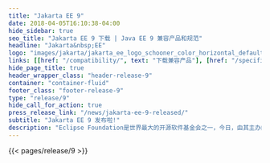 ```yaml
---
title: "Jakarta EE 9"
date: 2018-04-05T16:10:38-04:00
hide_sidebar: true
seo_title: "Jakarta EE 9 下载 | Java EE 9 兼容产品和规范"
headline: "Jakarta&nbsp;EE"
logo: "images/jakarta/jakarta_ee_logo_schooner_color_horizontal_default.png"
links: [[href: "/compatibility/", text: "下载兼容产品"], [href: "/specifications/", text: "规范"]]
hide_page_title: true
header_wrapper_class: "header-release-9"
container: "container-fluid"
footer_class: "footer-release-9"
type: "release/9"
hide_call_for_action: true
press_release_link: "/news/jakarta-ee-9-released/"
subtitle: "Jakarta EE 9 发布啦!"
description: "Eclipse Foundation是世界最大的开源软件基金会之一，今日，由其主办的Jakarta EE工作组在JakartaOne Livestream虚拟线上会议上正式宣布，Jakarta EE 9 的Platform、Web Profile规范以及相关技术兼容工具包（TCKs）正式发布。"
---
```


{{< pages/release/9 >}}
